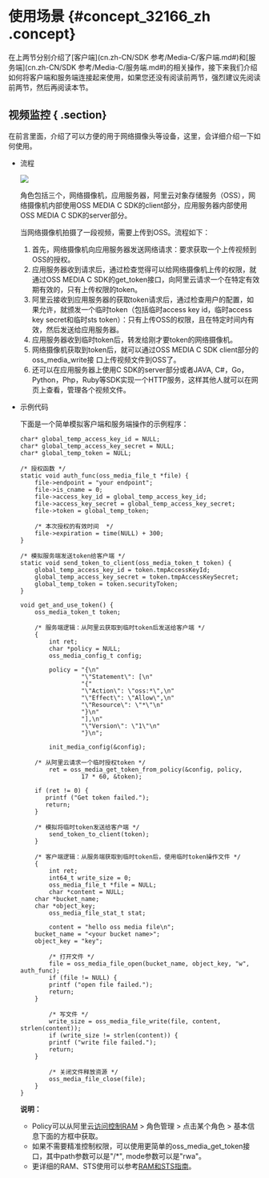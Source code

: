 # 使用场景 {#concept_32166_zh .concept}

在上两节分别介绍了[客户端](cn.zh-CN/SDK 参考/Media-C/客户端.md#)和[服务端](cn.zh-CN/SDK 参考/Media-C/服务端.md#)的相关操作，接下来我们介绍如何将客户端和服务端连接起来使用，如果您还没有阅读前两节，强烈建议先阅读前两节，然后再阅读本节。

## 视频监控 { .section}

在前言里面，介绍了可以方便的用于网络摄像头等设备，这里，会详细介绍一下如何使用。

-   流程

    ![](http://static-aliyun-doc.oss-cn-hangzhou.aliyuncs.com/assets/img/22609/153959207313710_zh-CN.png)

    角色包括三个，网络摄像机，应用服务器，阿里云对象存储服务（OSS），网络摄像机内部使用OSS MEDIA C SDK的client部分，应用服务器内部使用OSS MEDIA C SDK的server部分。

    当网络摄像机拍摄了一段视频，需要上传到OSS。流程如下：

    1.  首先，网络摄像机向应用服务器发送网络请求：要求获取一个上传视频到OSS的授权。
    2.  应用服务器收到请求后，通过检查觉得可以给网络摄像机上传的权限，就通过OSS MEDIA C SDK的get\_token接口，向阿里云请求一个在特定有效期有效的，只有上传权限的token。
    3.  阿里云接收到应用服务器的获取token请求后，通过检查用户的配置，如果允许，就颁发一个临时token（包括临时access key id，临时access key secret和临时sts token）：只有上传OSS的权限，且在特定时间内有效，然后发送给应用服务器。
    4.  应用服务器收到临时token后，转发给刚才要token的网络摄像机。
    5.  网络摄像机获取到token后，就可以通过OSS MEDIA C SDK client部分的oss\_media\_write接 口上传视频文件到OSS了。
    6.  还可以在应用服务器上使用C SDK的server部分或者JAVA, C\#，Go，Python，Php，Ruby等SDK实现一个HTTP服务，这样其他人就可以在网页上查看，管理各个视频文件。
-   示例代码

    下面是一个简单模拟客户端和服务端操作的示例程序：

    ```language-c
    char* global_temp_access_key_id = NULL;
    char* global_temp_access_key_secret = NULL;
    char* global_temp_token = NULL;
    
    /* 授权函数 */
    static void auth_func(oss_media_file_t *file) {
        file->endpoint = "your endpoint";
        file->is_cname = 0; 
        file->access_key_id = global_temp_access_key_id;
        file->access_key_secret = global_temp_access_key_secret;
        file->token = global_temp_token; 
    
        /* 本次授权的有效时间  */
        file->expiration = time(NULL) + 300;
    }
    
    /* 模拟服务端发送token给客户端 */
    static void send_token_to_client(oss_media_token_t token) {
        global_temp_access_key_id = token.tmpAccessKeyId;
        global_temp_access_key_secret = token.tmpAccessKeySecret;
        global_temp_token = token.securityToken;
    }
    
    void get_and_use_token() {
        oss_media_token_t token;
    
        /* 服务端逻辑：从阿里云获取到临时token后发送给客户端 */
        {
            int ret;
            char *policy = NULL;
            oss_media_config_t config;
        
            policy = "{\n"
                     "\"Statement\": [\n"
                     "{"
                     "\"Action\": \"oss:*\",\n"
                     "\"Effect\": \"Allow\",\n"
                     "\"Resource\": \"*\"\n"
                     "}\n"
                     "],\n"
                     "\"Version\": \"1\"\n"
                     "}\n";
    
            init_media_config(&config);
    
    	/* 从阿里云请求一个临时授权token */
            ret = oss_media_get_token_from_policy(&config, policy,
                     17 * 60, &token);
    
    	if (ret != 0) {
    	   printf ("Get token failed.");
    	   return;
    	}
    
    	/* 模拟将临时token发送给客户端 */
            send_token_to_client(token);
        }
    
        /* 客户端逻辑：从服务端获取到临时token后，使用临时token操作文件 */
        {
            int ret;
            int64_t write_size = 0;
            oss_media_file_t *file = NULL;
            char *content = NULL;
    	char *bucket_name;
    	char *object_key;
            oss_media_file_stat_t stat;
    
            content = "hello oss media file\n";
    	bucket_name = "<your bucket name>";
    	object_key = "key";
    
            /* 打开文件 */
            file = oss_media_file_open(bucket_name, object_key, "w", auth_func);
            if (file != NULL) {
    	    printf ("open file failed.");
    	    return;
    	}
    
            /* 写文件 */
            write_size = oss_media_file_write(file, content, strlen(content));
            if (write_size != strlen(content)) {
    	    printf ("write file failed.");
    	    return;
    	}
    
            /* 关闭文件释放资源 */
            oss_media_file_close(file);
        }
    }
    
    ```

    **说明：** 

    -   Policy可以从阿里云[访问控制RAM](https://ram.console.aliyun.com/#/overview) \> 角色管理 \> 点击某个角色 \> 基本信息下面的方框中获取。
    -   如果不需要精准控制权限，可以使用更简单的oss\_media\_get\_token接口，其中path参数可以是"/\*", mode参数可以是"rwa"。
    -   更详细的RAM、STS使用可以参考[RAM和STS指南](../../../../cn.zh-CN/最佳实践/权限管理/权限管理概述.md#)。

